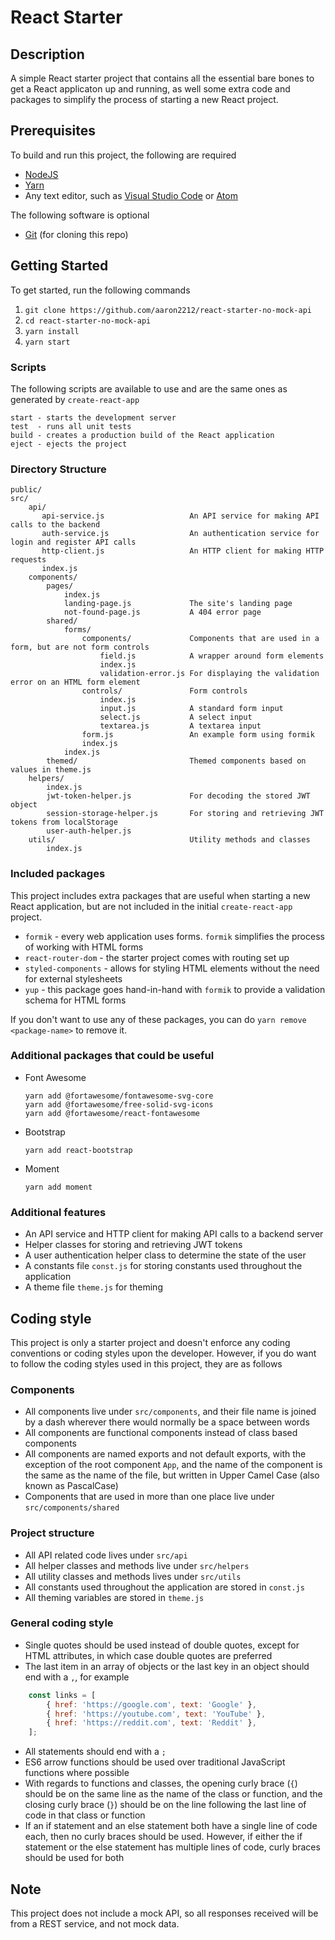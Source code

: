 # React Starter

## Description

A simple React starter project that contains all the essential bare bones to get a React applicaton up and running, as well some extra code and packages to simplify the process of starting a new React project.

## Prerequisites

To build and run this project, the following are required
 
- [NodeJS](https://nodejs.org)
- [Yarn](https://yarnpkg.com)
- Any text editor, such as [Visual Studio Code](https://code.visualstudio.com) or [Atom](https://atom.io)

The following software is optional 

- [Git](git-scm.com) (for cloning this repo)

## Getting Started

To get started, run the following commands

1. `git clone https://github.com/aaron2212/react-starter-no-mock-api`
2. `cd react-starter-no-mock-api`
3. `yarn install`
4. `yarn start`

### Scripts

The following scripts are available to use and are the same ones as generated by `create-react-app`

    start - starts the development server
    test  - runs all unit tests
    build - creates a production build of the React application
    eject - ejects the project

### Directory Structure

```
public/
src/
    api/
       api-service.js                   An API service for making API calls to the backend
       auth-service.js                  An authentication service for login and register API calls
       http-client.js                   An HTTP client for making HTTP requests
       index.js                         
    components/
        pages/
            index.js                    
            landing-page.js             The site's landing page
            not-found-page.js           A 404 error page
        shared/
            forms/
                components/             Components that are used in a form, but are not form controls
                    field.js            A wrapper around form elements
                    index.js            
                    validation-error.js For displaying the validation error on an HTML form element
                controls/               Form controls
                    index.js    
                    input.js            A standard form input
                    select.js           A select input
                    textarea.js         A textarea input
                form.js                 An example form using formik
                index.js
            index.js
        themed/                         Themed components based on values in theme.js
    helpers/                            
        index.js
        jwt-token-helper.js             For decoding the stored JWT object
        session-storage-helper.js       For storing and retrieving JWT tokens from localStorage
        user-auth-helper.js
    utils/                              Utility methods and classes
        index.js
```

### Included packages

This project includes extra packages that are useful when starting a new React application, but are not included in the initial `create-react-app` project.

- `formik` - every web application uses forms. `formik` simplifies the process of working with HTML forms
- `react-router-dom` - the starter project comes with routing set up
- `styled-components` - allows for styling HTML elements without the need for external stylesheets
- `yup` - this package goes hand-in-hand with `formik` to provide a validation schema for HTML forms

If you don't want to use any of these packages, you can do `yarn remove <package-name>` to remove it.

### Additional packages that could be useful

- Font Awesome

  ```
  yarn add @fortawesome/fontawesome-svg-core
  yarn add @fortawesome/free-solid-svg-icons
  yarn add @fortawesome/react-fontawesome
  ```

- Bootstrap

  ```
  yarn add react-bootstrap
  ```

- Moment
  ```
  yarn add moment
  ```

### Additional features

- An API service and HTTP client for making API calls to a backend server
- Helper classes for storing and retrieving JWT tokens
- A user authentication helper class to determine the state of the user
- A constants file `const.js` for storing constants used throughout the application
- A theme file `theme.js` for theming

## Coding style

This project is only a starter project and doesn't enforce any coding conventions or coding styles upon the developer. However, if you do want to follow the coding styles used in this project, they are as follows

### Components
- All components live under `src/components`, and their file name is joined by a dash wherever there would normally be a space between words
- All components are functional components instead of class based components
- All components are named exports and not default exports, with the exception of the root component `App`, and the name of the component is the same as the name of the file, but written in Upper Camel Case (also known as PascalCase)
- Components that are used in more than one place live under `src/components/shared` 

### Project structure
- All API related code lives under `src/api`
- All helper classes and methods live under `src/helpers`
- All utility classes and methods lives under `src/utils`
- All constants used throughout the application are stored in `const.js`
- All theming variables are stored in `theme.js`

### General coding style
- Single quotes should be used instead of double quotes, except for HTML attributes, in which case double quotes are preferred
- The last item in an array of objects or the last key in an object should end with a `,`, for example
```javascript
    const links = [
        { href: 'https://google.com', text: 'Google' },
        { href: 'https://youtube.com', text: 'YouTube' },
        { href: 'https://reddit.com', text: 'Reddit' },
    ];
```
- All statements should end with a `;`
- ES6 arrow functions should be used over traditional JavaScript functions where possible
- With regards to functions and classes, the opening curly brace (`{`) should be on the same line as the name of the class or function, and the closing curly brace (`}`) should be on the line following the last line of code in that class or function
- If an if statement and an else statement both have a single line of code each, then no curly braces should be used. However, if either the if statement or the else statement has multiple lines of code, curly braces should be used for both

## Note

This project does not include a mock API, so all responses received will be from a REST service, and not mock data.
